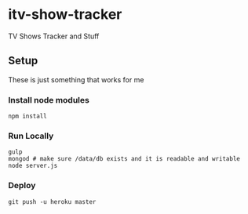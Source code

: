 itv-show-tracker
===============

TV Shows Tracker and Stuff

## Setup

  These is just something that works for me

### Install node modules

    npm install

### Run Locally

    gulp
    mongod # make sure /data/db exists and it is readable and writable
    node server.js

### Deploy

    git push -u heroku master
